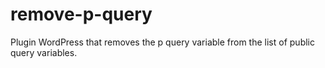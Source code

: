 # remove-p-query
Plugin WordPress that removes the p query variable from the list of public query variables.
